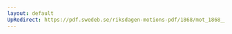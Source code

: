 ```yaml
---
layout: default
UpRedirect: https://pdf.swedeb.se/riksdagen-motions-pdf/1868/mot_1868__ak__00321/mot_1868__ak__00321_002.pdf
---
```

